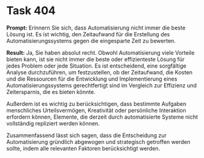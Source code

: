 # Task 404

**Prompt:** Erinnern Sie sich, dass Automatisierung nicht immer die beste Lösung ist. Es ist wichtig, den Zeitaufwand für die Erstellung des Automatisierungssystems gegen die eingesparte Zeit zu bewerten.

**Result:**
Ja, Sie haben absolut recht. Obwohl Automatisierung viele Vorteile bieten kann, ist sie nicht immer die beste oder effizienteste Lösung für jedes Problem oder jede Situation. Es ist entscheidend, eine sorgfältige Analyse durchzuführen, um festzustellen, ob der Zeitaufwand, die Kosten und die Ressourcen für die Entwicklung und Implementierung eines Automatisierungssystems gerechtfertigt sind im Vergleich zur Effizienz und Zeitersparnis, die es bieten könnte.

Außerdem ist es wichtig zu berücksichtigen, dass bestimmte Aufgaben menschliches Urteilsvermögen, Kreativität oder persönliche Interaktion erfordern können, Elemente, die derzeit durch automatisierte Systeme nicht vollständig repliziert werden können.

Zusammenfassend lässt sich sagen, dass die Entscheidung zur Automatisierung gründlich abgewogen und strategisch getroffen werden sollte, indem alle relevanten Faktoren berücksichtigt werden.
